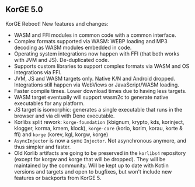 ## KorGE 5.0

KorGE Reboot! New features and changes:

* WASM and FFI modules in common code with a common interface.
* Complex formats supported via WASM: WEBP loading and MP3 decoding as WASM modules embedded in code.
* Operating system integrations now happen with FFI (that both works with JVM and JS). De-duplicated code.
* Supports custom libraries to support complex formats via WASM and OS integrations via FFI.
* JVM, JS and WASM targets only. Native K/N and Android dropped. Integrations still happen via WebViews or JavaScript/WASM loading.
* Faster compile times. Lower download times due to having less targets.
* WASM target eventually will support wasm2c to generate native executables for any platform.
* JS target is isomorphic: generates a single executable that runs in the browser and via cli with Deno executable.
* Korlibs split rework: `korge-foundation` (kbignum, krypto, kds, korinject, klogger, korma, kmem, klock), `korge-core` (korio, korim, korau, korte & ffi) and `korge` (korev, kgl, korgw, korge)
* `AsyncInjector` is now a sync `Injector`. Not asynchronous anymore, and thus simpler and faster.
* Old Korlib artifacts are going to be preserved in the `korlibs4` repository (except for korgw and korge that will be dropped). They will be maintained by the community. Will be kept up to date with Kotlin versions and targets and open to bugfixes, but won't include new features or backports from KorGE 5.
